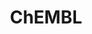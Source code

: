 ---
bigquery: https://console.cloud.google.com/bigquery?p=patents-public-data&d=ebi_chembl&page=dataset
citation: '"The ChEMBL database in 2017." Anna Gaulton, Anne Hersey, Michał Nowotka,
  A Patrícia Bento, Jon Chambers, David Mendez, Prudence Mutowo, Francis Atkinson,
  Louisa J Bellis, Elena Cibrián-Uhalte, Mark Davies, Nathan Dedman, Anneli Karlsson,
  María Paula Magariños, John P Overington, George Papadatos, Ines Smit, Andrew R
  Leach Nucleic acids Research (2017) 45 (Database Issue), D945-D954'
contributors: European Bioinformatics Institute
cost: None
description: ChEMBL Data is a manually curated database of small molecules used in
  drug discovery, including information about existing patented drugs.
documentation: 'schema: https://www.ebi.ac.uk/chembl/db_schema


  '
last_edit: Mon, 04 Apr 2022 19:07:30 GMT
location: https://console.cloud.google.com/marketplace/product/google_patents_public_datasets/chembl
maintained_by: EMBL-EBI, an outstation of European Molecular Biology Laboratory
related_publications: '

  ChEMBL: towards direct deposition of bioassay data.


  Mendez D, Gaulton A, Bento AP, Chambers J, De Veij M, Félix E, Magariños MP, Mosquera
  JF, Mutowo P, Nowotka M, Gordillo-Marañón M, Hunter F, Junco L, Mugumbate G, Rodriguez-Lopez
  M, Atkinson F, Bosc N, Radoux CJ, Segura-Cabrera A, Hersey A, Leach AR.


  — Nucleic Acids Res. 2019; 47(D1):D930-D940. doi: 10.1093/nar/gky1075

  '
schema_fields: '[''end_position'', ''assay_organism'', ''predbind_id'', ''res_stem_id'',
  ''syn_type'', ''cell_ontology_id'', ''psa'', ''cell_source_organism'', ''bao_id'',
  ''first_approval'', ''domain_type'', ''ref_id'', ''result_flag'', ''l6'', ''value'',
  ''entity_id'', ''uo_units'', ''drug_product_flag'', ''site_residues'', ''std_act_id'',
  ''uberon_id'', ''mechanism_of_action'', ''pchembl_value'', ''smid'', ''cx_most_bpka'',
  ''assay_class_id'', ''source'', ''aidx'', ''mesh_heading'', ''normal_range_min'',
  ''relation'', ''mol_irac_id'', ''mesh_id'', ''patent_no'', ''stem_class'', ''assay_strain'',
  ''ref_url'', ''previous_company'', ''parameter_value'', ''site_name'', ''homologue'',
  ''protein_class_id'', ''rtb'', ''bao_format'', ''doi'', ''mechanism_comment'', ''l5'',
  ''mc_target_name'', ''full_molformula'', ''assay_tax_id'', ''tid'', ''target_mapping'',
  ''synonyms'', ''go_id'', ''hbd'', ''pubmed_id'', ''alert_id'', ''hba'', ''domain_description'',
  ''irac_code'', ''molecule_type'', ''disease_efficacy'', ''natural_product'', ''stem'',
  ''priority'', ''metabolite_record_id'', ''ddd_value'', ''acd_most_apka'', ''level4_description'',
  ''level2_description'', ''confidence_score'', ''acd_logp'', ''assay_source'', ''label'',
  ''target_type'', ''usan_year'', ''type'', ''standard_inchi_key'', ''journal'', ''metref_id'',
  ''standard_text_value'', ''hrac_class_id'', ''domain_name'', ''annotation'', ''src_id'',
  ''ddd_comment'', ''level3'', ''published_units'', ''idx'', ''job_id'', ''withdrawn_country'',
  ''warnref_id'', ''qudt_units'', ''active_ingredient'', ''text_value'', ''l2'', ''updated_by'',
  ''activity_id'', ''bao_endpoint'', ''parent_id'', ''num_alerts'', ''abstract'',
  ''assay_tissue'', ''assay_test_type'', ''warning_type'', ''updated_on'', ''ddd_id'',
  ''strength'', ''start_position'', ''class_level'', ''mec_id'', ''drug_substance_flag'',
  ''component_type'', ''hrac_code'', ''cell_source_tissue'', ''assay_category'', ''therapeutic_flag'',
  ''alert_name'', ''standard_flag'', ''entity_type'', ''l4'', ''withdrawn_reason'',
  ''pathway_id'', ''publication_number'', ''mw_freebase'', ''warning_id'', ''short_name'',
  ''actsm_id'', ''smarts'', ''potential_duplicate'', ''acd_logd'', ''tissue_id'',
  ''innovator_company'', ''prediction_method'', ''acd_most_bpka'', ''assay_type'',
  ''src_compound_id'', ''sequence'', ''mc_target_accession'', ''company'', ''stat'',
  ''l3'', ''db_source'', ''met_comment'', ''target_desc'', ''targcomp_id'', ''doc_type'',
  ''assay_desc'', ''first_in_class'', ''hbd_lipinski'', ''alogp'', ''cell_name'',
  ''bei'', ''selectivity_comment'', ''dosage_form'', ''data_validity_comment'', ''withdrawn_year'',
  ''num_ro5_violations'', ''path'', ''component_synonym'', ''heavy_atoms'', ''units'',
  ''l1'', ''indication_class'', ''protein_class_synonym'', ''num_lipinski_ro5_violations'',
  ''pref_name'', ''drug_record_id'', ''mutation'', ''authors'', ''isoform'', ''assay_id'',
  ''usan_stem_definition'', ''rgid'', ''sitecomp_id'', ''usan_stem'', ''biocomp_id'',
  ''species_group_flag'', ''orig_description'', ''class_type'', ''drugind_id'', ''compd_id'',
  ''trade_name'', ''year'', ''src_assay_id'', ''activity_comment'', ''normal_range_max'',
  ''log_id'', ''hba_lipinski'', ''aspect'', ''molecular_mechanism'', ''withdrawn_flag'',
  ''cellosaurus_id'', ''ddd_units'', ''delist_flag'', ''organism'', ''assay_cell_type'',
  ''standard_inchi'', ''mol_frac_id'', ''cell_description'', ''l7'', ''level4'', ''sei'',
  ''published_relation'', ''related_tid'', ''level1'', ''clo_id'', ''direct_interaction'',
  ''doc_id'', ''upper_value'', ''definition'', ''le'', ''mol_atc_id'', ''oral'', ''oc_id'',
  ''nda_type'', ''active_molregno'', ''structure_type'', ''warning_year'', ''mc_target_type'',
  ''indref_id'', ''met_conversion'', ''black_box_warning'', ''bto_id'', ''assay_subcellular_fraction'',
  ''submission_date'', ''max_phase_for_ind'', ''confidence'', ''relationship'', ''action_type'',
  ''cell_id'', ''comp_go_id'', ''status'', ''co_stem_id'', ''enzyme_tid'', ''protclasssyn_id'',
  ''mw_monoisotopic'', ''ddd_admr'', ''atc_code'', ''tax_id'', ''dosed_ingredient'',
  ''as_id'', ''issue'', ''lle'', ''mol_hrac_id'', ''ass_cls_map_id'', ''cpd_str_alert_id'',
  ''irac_class_id'', ''creation_date'', ''curation_comment'', ''compound_name'', ''caloha_id'',
  ''targrel_id'', ''product_id'', ''standard_relation'', ''aromatic_rings'', ''standard_upper_value'',
  ''ro3_pass'', ''activity_count'', ''ap_id'', ''last_page'', ''binding_site_comment'',
  ''description'', ''prodrug'', ''parent_molregno'', ''warning_description'', ''ad_type'',
  ''source_domain_id'', ''chebi_par_id'', ''efo_term'', ''cl_lincs_id'', ''variant_id'',
  ''level1_description'', ''downgraded'', ''set_name'', ''published_value'', ''level5'',
  ''tbl'', ''parent_go_id'', ''standard_type'', ''sequence_md5sum'', ''ridx'', ''record_id'',
  ''met_id'', ''ref_type'', ''subgroup'', ''published_type'', ''formulation_id'',
  ''mc_tax_id'', ''research_stem'', ''src_description'', ''relationship_desc'', ''assay_param_id'',
  ''ingredient'', ''accession'', ''warning_class'', ''mc_organism'', ''cx_logd'',
  ''route'', ''title'', ''inorganic_flag'', ''level2'', ''cx_logp'', ''prod_pat_id'',
  ''applicant_full_name'', ''chembl_id'', ''parenteral'', ''protein_class_desc'',
  ''approval_date'', ''compound_key'', ''site_id'', ''canonical_smiles'', ''who_extra'',
  ''frac_class_id'', ''withdrawn_class'', ''pathway_key'', ''efo_id'', ''molecular_species'',
  ''mecref_id'', ''domain_id'', ''parent_type'', ''name'', ''topical'', ''chirality'',
  ''standard_units'', ''molsyn_id'', ''country'', ''warning_country'', ''cx_most_apka'',
  ''l8'', ''src_short_name'', ''compsyn_id'', ''curated_by'', ''patent_expire_date'',
  ''frac_code'', ''last_active'', ''enzyme_name'', ''cidx'', ''comp_class_id'', ''version'',
  ''substrate_record_id'', ''patent_use_code'', ''parameter_type'', ''usan_substem'',
  ''patent_id'', ''volume'', ''relationship_type'', ''molregno'', ''usan_stem_id'',
  ''cell_source_tax_id'', ''full_mwt'', ''availability_type'', ''who_name'', ''db_version'',
  ''helm_notation'', ''max_phase'', ''component_id'', ''standard_value'', ''alert_set_id'',
  ''level3_description'', ''comments'', ''polymer_flag'', ''first_page'', ''tid_fixed'',
  ''major_class'', ''toid'', ''qed_weighted'', ''molfile'']'
shortname: chembl
tags:
- biotechnology
- health
- chemical
- bioinformatics
- medical
terms_of_use: CC BY-SA 3.0
title: ChEMBL
uuid: e232a192-965c-4ec9-904c-155b6dfe56c5
---